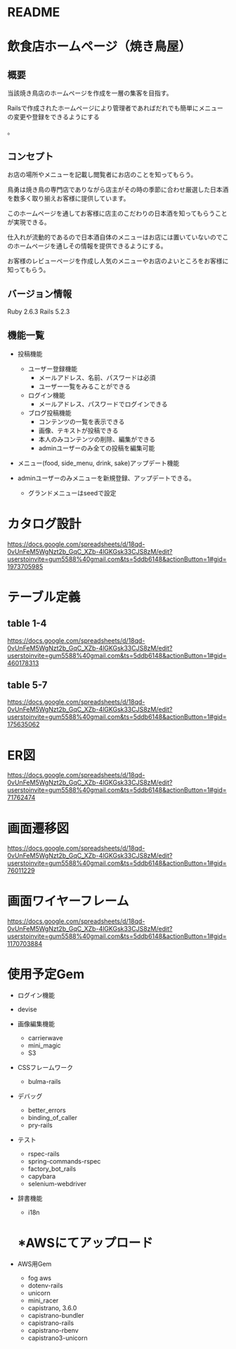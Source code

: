 # README
# 飲食店ホームページ（焼き鳥屋）
## 概要
当該焼き鳥店のホームページを作成を一層の集客を目指す。

Railsで作成されたホームページにより管理者であればだれでも簡単にメニューの変更や登録をできるようにする

。

## コンセプト

お店の場所やメニューを記載し閲覧者にお店のことを知ってもらう。

鳥勇は焼き鳥の専門店でありながら店主がその時の季節に合わせ厳選した日本酒を数多く取り揃えお客様に提供しています。

このホームページを通してお客様に店主のこだわりの日本酒を知ってもらうことが実現できる。

仕入れが流動的であるので日本酒自体のメニューはお店には置いていないのでこのホームページを通しその情報を提供できるようにする。

お客様のレビューページを作成し人気のメニューやお店のよいところをお客様に知ってもらう。

## バージョン情報
Ruby 2.6.3
Rails 5.2.3
## 機能一覧
- 投稿機能
  - ユーザー登録機能
    - メールアドレス、名前、パスワードは必須
    - ユーザー一覧をみることができる
  - ログイン機能
    - メールアドレス、パスワードでログインできる
  - ブログ投稿機能
    - コンテンツの一覧を表示できる
    - 画像、テキストが投稿できる
    - 本人のみコンテンツの削除、編集ができる
    - adminユーザーのみ全ての投稿を編集可能


- メニュー(food, side_menu, drink, sake)アップデート機能
 - adminユーザーのみメニューを新規登録、アップデートできる。
   - グランドメニューはseedで設定

# カタログ設計
https://docs.google.com/spreadsheets/d/18qd-0vUnFeM5WgNzt2b_GqC_XZb-4lGKGsk33CJS8zM/edit?userstoinvite=gum5588%40gmail.com&ts=5ddb6148&actionButton=1#gid=1973705985
# テーブル定義
## table 1-4
https://docs.google.com/spreadsheets/d/18qd-0vUnFeM5WgNzt2b_GqC_XZb-4lGKGsk33CJS8zM/edit?userstoinvite=gum5588%40gmail.com&ts=5ddb6148&actionButton=1#gid=460178313
## table 5-7
https://docs.google.com/spreadsheets/d/18qd-0vUnFeM5WgNzt2b_GqC_XZb-4lGKGsk33CJS8zM/edit?userstoinvite=gum5588%40gmail.com&ts=5ddb6148&actionButton=1#gid=175635062
# ER図
https://docs.google.com/spreadsheets/d/18qd-0vUnFeM5WgNzt2b_GqC_XZb-4lGKGsk33CJS8zM/edit?userstoinvite=gum5588%40gmail.com&ts=5ddb6148&actionButton=1#gid=71762474
# 画面遷移図
https://docs.google.com/spreadsheets/d/18qd-0vUnFeM5WgNzt2b_GqC_XZb-4lGKGsk33CJS8zM/edit?userstoinvite=gum5588%40gmail.com&ts=5ddb6148&actionButton=1#gid=76011229
# 画面ワイヤーフレーム
https://docs.google.com/spreadsheets/d/18qd-0vUnFeM5WgNzt2b_GqC_XZb-4lGKGsk33CJS8zM/edit?userstoinvite=gum5588%40gmail.com&ts=5ddb6148&actionButton=1#gid=1170703884
# 使用予定Gem
- ログイン機能
 - devise


- 画像編集機能
  - carrierwave
  - mini_magic
  - S3


- CSSフレームワーク
  - bulma-rails


- デバッグ
  - better_errors
  - binding_of_caller
  - pry-rails


- テスト
  - rspec-rails
  - spring-commands-rspec
  - factory_bot_rails
  - capybara
  - selenium-webdriver


- 辞書機能
  - i18n



  # *AWSにてアップロード
- AWS用Gem
  - fog aws
  - dotenv-rails
  - unicorn
  - mini_racer
  - capistrano, 3.6.0
  - capistrano-bundler
  - capistrano-rails
  - capistrano-rbenv
  - capistrano3-unicorn
